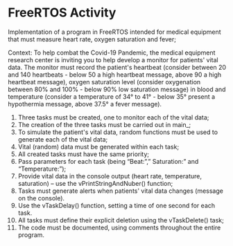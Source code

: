 # FreeRTOS Activity
Implementation of a program in FreeRTOS intended for medical equipment that must measure heart rate, oxygen saturation and fever;

Context: To help combat the Covid-19 Pandemic, the medical equipment research center is inviting you to help develop a monitor for patients' vital data. The monitor must record the patient's heartbeat (consider between 20 and 140 heartbeats - below 50 a high heartbeat message, above 90 a high heartbeat message), oxygen saturation level (consider oxygenation between 80% and 100% - below 90% low saturation message) in blood and temperature (consider a temperature of 34° to 41° - below 35° present a hypothermia message, above 37.5° a fever message).

1. Three tasks must be created, one to monitor each of the vital data;
2. The creation of the three tasks must be carried out in main_;
3. To simulate the patient's vital data, random functions must be used to generate each of the vital data;
4. Vital (random) data must be generated within each task;
5. All created tasks must have the same priority;
6. Pass parameters for each task (being “Beat:”,” Saturation:” and “Temperature:”);
7. Provide vital data in the console output (heart rate, temperature, saturation) – use the vPrintStringAndNuber() function;
8. Tasks must generate alerts when patients' vital data changes (message on the console).
9. Use the vTaskDelay() function, setting a time of one second for each task.
10. All tasks must define their explicit deletion using the vTaskDelete() task;
11. The code must be documented, using comments throughout the entire program.
